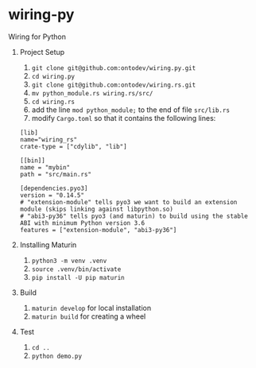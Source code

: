 # wiring-py
Wiring for Python

1. Project Setup
    1. `git clone git@github.com:ontodev/wiring.py.git`
    2. `cd wiring.py`
    3. `git clone git@github.com:ontodev/wiring.rs.git`
    4. `mv python_module.rs wiring.rs/src/`
    5. `cd wiring.rs`
    6. add the line `mod python_module;` to the end of file `src/lib.rs`
    7. modify `Cargo.toml` so that it contains the following lines: 
    ```
    [lib]
    name="wiring_rs"
    crate-type = ["cdylib", "lib"]

    [[bin]]
    name = "mybin"
    path = "src/main.rs"

    [dependencies.pyo3]
    version = "0.14.5"
    # "extension-module" tells pyo3 we want to build an extension module (skips linking against libpython.so)
    # "abi3-py36" tells pyo3 (and maturin) to build using the stable ABI with minimum Python version 3.6
    features = ["extension-module", "abi3-py36"]
    ```
2. Installing Maturin 

    1. `python3 -m venv .venv`
    2. `source .venv/bin/activate`
    3. `pip install -U pip maturin`

3. Build
    1. `maturin develop` for local installation
    2. `maturin build` for creating a wheel

4. Test
    1. `cd ..`
    2. `python demo.py`


